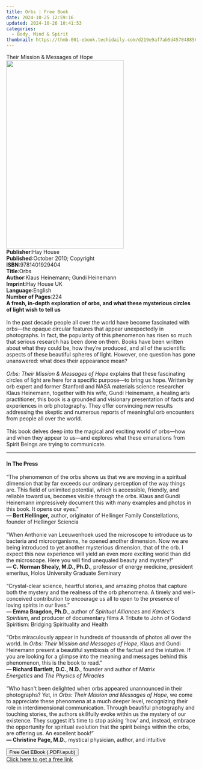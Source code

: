 ```yaml
---
title: Orbs | Free Book
date: 2024-10-25 12:59:16
updated: 2024-10-26 10:41:53
categories:
  - Body, Mind & Spirit
thumbnail: https://thmb-001-ebook.techidaily.com/d219e9af7ab5d457048856e250b02df12bae76f06688e2908fb37cb7adec19f5.jpg
---
```

<main id="book-container">
  <div class="flex flex-col">
    <div class="book-brief flex-1 py-6 px-4 sm:p-6 md:py-10 md:px-8">
      <!-- brief-->
      <div class="book-brief-main">Their Mission & Messages of Hope</div>
    </div>
    <div
      class="book-meta-info flex-1 grid gap-4 col-start-1 col-end-3 row-start-1 sm:mb-6 sm:grid-cols-4 lg:gap-6 lg:col-start-2 lg:row-end-6 lg:row-span-6 lg:mb-0"
    >
      <div
        class="book-meta-info-left place-content-center mt-4 p-4 text-sm leading-6 col-start-2 col-span-2 dark:text-slate-400"
      >
        <img
          class="w-full h-500 object-cover rounded-lg sm:h-255 sm:col-span-2 lg:col-span-full"
          src="https://img-001-ebook.techidaily.com/64fb97145ba310ac0ee85023e6d542b00e8732aa983b8034b9cdb65637a4e8c4.jpg"
          alt=""
          width="312"
          height="500"
        />
      </div>
      <div
        class="book-meta-info-right mt-2 col-start-1 row-start-2 col-span-3 self-center"
      >
        <!-- meta data  -->
        <div class="flex flex-col px-4 md:px-8">
          <div class="flex-1">
            <strong>Publisher</strong>:<span class="px-2">Hay House</span>
          </div>
          <div class="flex-1">
            <strong>Published</strong>:<span class="px-2"
              >October 2010; Copyright</span
            >
          </div>
          <div class="flex-1">
            <strong>ISBN</strong>:<span class="px-2">9781401929404</span>
          </div>
          <div class="flex-1">
            <strong>Title</strong>:<span class="px-2">Orbs</span>
          </div>
          <div class="flex-1">
            <strong>Author</strong>:<span class="px-2"
              >Klaus Heinemann; Gundi Heinemann</span
            >
          </div>
          <div class="flex-1">
            <strong>Imprint</strong>:<span class="px-2">Hay House UK</span>
          </div>
          <div class="flex-1">
            <strong>Language</strong>:<span class="px-2">English</span>
          </div>
          <div class="flex-1">
            <strong>Number of Pages</strong>:<span class="px-2">224</span>
          </div>
        </div>
      </div>
    </div>
    <div class="book-description flex-1 py-6 px-4 sm:p-6 md:py-10 md:px-8">
      <div class="book-description-main">
        <div accordion-content="" id="description">
          <b
            >A fresh, in-depth exploration of orbs, and what these mysterious
            circles of light wish to tell us<br /></b
          ><br />In the past decade people all over the world have become
          fascinated with orbs—the opaque circular features that appear
          unexpectedly in photographs. In fact, the popularity of this
          phenomenon has risen so much that serious research has been done on
          them. Books have been written about what they could be, how they’re
          produced, and all of the scientific aspects of these beautiful spheres
          of light. However, one question has gone unanswered: what does their
          appearance mean? <br /><br /><i
            >Orbs: Their Mission &amp; Messages of Hope</i
          >
          explains that these fascinating circles of light are here for a
          specific purpose—to bring us hope. Written by orb expert and former
          Stanford and NASA materials science researcher Klaus Heinemann,
          together with his wife, Gundi Heinemann, a healing arts practitioner,
          this book is a grounded and visionary presentation of facts and
          experiences in orb photography. They offer convincing new results
          addressing the skeptic and numerous reports of meaningful orb
          encounters from people all over the world. <br /><br />This book
          delves deep into the magical and exciting world of orbs—how and when
          they appear to us—and explores what these emanations from Spirit
          Beings are trying to communicate.
        </div>
        <div class="accordion-fader"></div>
      </div>
    </div>
    <div class="book-excerpts flex-1 py-6 px-4 sm:p-6 md:py-10 md:px-8">
      <!-- excerpts-->
      <div class="book-excerpts-main">
        <hr />
        <h4 class="placeholder placeholder-heading">
          <span>In The Press</span>
        </h4>
        <p>
          “The phenomenon of the orbs shows us that we are moving in a spiritual
          dimension that by far exceeds our ordinary perception of the way
          things are. This field of unlimited potential, which is accessible,
          friendly, and reliable toward us, becomes visible through the orbs.
          Klaus and Gundi Heinemann impressively document this with many
          examples and photos in this book. It opens our eyes.”<br /><b
            >— Bert Hellinger,</b
          >&nbsp;author, originator of Hellinger Family Constellations, founder
          of Hellinger Sciencia<br /><br />“When Anthonie van Leeuwenhoek used
          the microscope to introduce us to bacteria and microorganisms, he
          opened another dimension. Now we are being introduced to yet another
          mysterious dimension, that of the orb. I expect this new experience
          will yield an even more exciting world than did the microscope. Here
          you will find unequaled beauty and mystery!”<br /><b
            >— C. Norman Shealy, M.D., Ph.D.</b
          >, professor of energy medicine, president emeritus, Holos University
          Graduate Seminary<br /><br />“Crystal-clear science, heartful stories,
          and amazing photos that capture both the mystery and the realness of
          the orb phenomena. A timely and well-conceived contribution to
          encourage us all to open to the presence of loving spirits in our
          lives.”<br /><b>— Emma Bragdon, Ph.D.</b>, author of&nbsp;<i
            >Spiritual Alliances</i
          >&nbsp;and&nbsp;<i>Kardec's Spiritism</i>, and producer of documentary
          films A Tribute to John of Godand Spiritism: Bridging Spirituality and
          Health<br /><br />“Orbs miraculously appear in hundreds of thousands
          of photos all over the world. In&nbsp;<i
            >Orbs: Their Mission and Messages of Hope</i
          >, Klaus and Gundi Heinemann present a beautiful symbiosis of the
          factual and the intuitive. If you are looking for a glimpse into the
          meaning and messages behind this phenomenon, this is the book to
          read.”<br /><b>— Richard Bartlett, D.C., N.D.</b>, founder and author
          of&nbsp;<i>Matrix Energetics</i>&nbsp;and&nbsp;<i
            >The Physics of Miracles</i
          ><br /><br />“Who hasn't been delighted when orbs appeared unannounced
          in their photographs? Yet, in&nbsp;<i
            >Orbs: Their Mission and Messages of Hope</i
          >, we come to appreciate these phenomena at a much deeper level,
          recognizing their role in interdimensional communication. Through
          beautiful photography and touching stories, the authors skillfully
          evoke within us the mystery of our existence. They suggest it’s time
          to stop asking ‘how’ and, instead, embrace the opportunity for
          spiritual evolution that the spirit beings within the orbs, are
          offering us. An excellent book!”<br /><b>— Christine Page, M.D.</b>,
          mystical physician, author, and intuitive
        </p>
      </div>
    </div>
    <div
      class="book-about-author flex-1 py-6 px-4 sm:p-6 md:py-10 md:px-8"
    ></div>
    <div class="book-free-get flex-1 py-6 px-4 sm:p-6 md:py-10 md:px-8">
      <button
        id="btn-free-get"
        class="bg-blue-500 hover:bg-blue-700 text-white font-bold py-2 px-4 rounded"
      >
        Free Get EBook (.PDF/.epub)
      </button>
      <div id="countdown-display" class="px-2 text-lg mt-2"></div>
      <a
        id="free-link"
        class="hidden bg-blue-500 hover:bg-blue-700 text-white font-bold py-2 px-4 rounded"
        href="https://www.ebooks.com/en-us/book/96316578/orbs/klaus-heinemann/"
        target="_blank"
        >Click here to get a free link</a
      >
    </div>
    <script>
      let countdownTime = 0;
      let countdownInterval = null;
      document
        .getElementById('btn-free-get')
        .addEventListener('click', startCountdown);
      function startCountdown() {
        countdownTime = new Date().getTime() + 60000 * 3;
        countdownInterval = setInterval(updateCountdown, 1000);
        document.getElementById('btn-free-get').disabled = true;
        document
          .getElementById('btn-free-get')
          .classList.add('bg-gray-500', 'cursor-not-allowed');
      }
      function updateCountdown() {
        let currentTime = new Date().getTime();
        let timeLeft = countdownTime - currentTime;
        let secondsLeft = Math.floor(timeLeft / 1000);
        document.getElementById('countdown-display').innerHTML =
          `Remaining time: ${secondsLeft} seconds.`;
        if (secondsLeft <= 0) {
          clearInterval(countdownInterval);
          document.getElementById('btn-free-get').classList.add('hidden');
          document.getElementById('free-link').classList.remove('hidden');
          document.getElementById('countdown-display').innerHTML = '';
        }
      }
    </script>
  </div>
</main>
